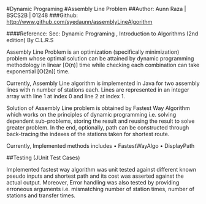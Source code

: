 #Dynamic Programing 
#Assembly Line Problem
##Author: Aunn Raza | BSCS2B | 01248
###Github: http://www.github.com/syedaunn/assemblyLineAlgorithm

####Reference:  Sec: Dynamic Programing , Introduction to Algorithms (2nd edition)  By C.L.R.S

Assembly Line Problem is an optimization (specifically minimization) problem whose optimal solution can be attained by dynamic programming methodology in linear [O(n)] time while checking each combination can take exponential [O(2n)] time.

Currently, Assembly Line algorithm is implemented in Java for two assembly lines with n number of stations each. Lines are represented in an integer array with line 1 at index 0 and line 2 at index 1.

Solution of Assembly Line problem is obtained by Fastest Way Algorithm which works on the principles of dynamic programming i.e. solving dependent sub-problems, storing the result and reusing the result to solve greater problem. In the end, optionally, path can be constructed through back-tracing the indexes of the stations taken for shortest route.

Currently, Implemented methods includes
•	FastestWayAlgo
•	DisplayPath

##Testing (JUnit Test Cases)
 
Implemented fastest way algorithm was unit tested against different known pseudo inputs and shortest path and its cost was asserted against the actual output. Moreover, Error handling was also tested by providing erroneous arguments i.e. mismatching number of station times, number of stations and transfer times.

